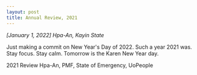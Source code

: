 ```yaml
---
layout: post
title: Annual Review, 2021
---
```


*[January 1, 2022] Hpa-An, Kayin State*

Just making a commit on New Year's Day of 2022. Such a year 2021 was. Stay focus. Stay calm. Tomorrow is the Karen New Year day.

2021 Review
Hpa-An, PMF, State of Emergency, UoPeople

